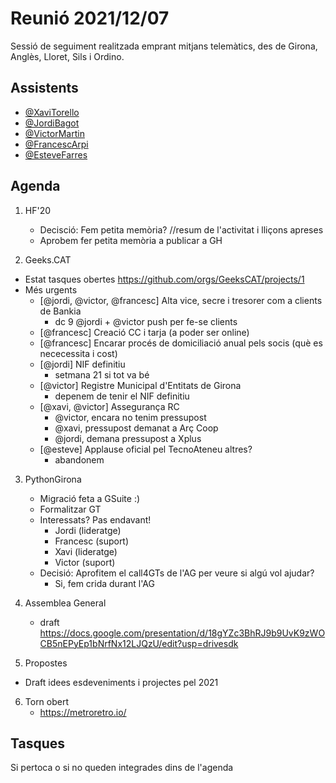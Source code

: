 # Reunió 2021/12/07

Sessió de seguiment realitzada emprant mitjans telemàtics, des de Girona, Anglès, Lloret, Sils i Ordino.

## Assistents

- [@XaviTorello](https://github.com/XaviTorello)
- [@JordiBagot](https://github.com/jbagot)
- [@VictorMartin](https://github.com/VictorMartinGarcia)
- [@FrancescArpi](https://github.com/FrancescArpi)
- [@EsteveFarres](https://github.com/efb-ubikwa)

## Agenda

1. HF'20
    - Decisció: Fem petita memòria? //resum de l'activitat i lliçons apreses
    - Aprobem fer petita memòria a publicar a GH

2. Geeks.CAT
- Estat tasques obertes https://github.com/orgs/GeeksCAT/projects/1
- Més urgents
  - [@jordi, @victor, @francesc] Alta vice, secre i tresorer com a clients de Bankia
      - dc 9 @jordi + @victor push per fe-se clients
  - [@francesc] Creació CC i tarja (a poder ser online)
  - [@francesc] Encarar procés de domiciliació anual pels socis (què es nececessita i cost)
  - [@jordi] NIF definitiu
      - setmana 21 si tot va bé
  - [@victor] Registre Municipal d'Entitats de Girona
      - depenem de tenir el NIF definitiu
  - [@xavi, @victor] Assegurança RC
      - @victor, encara no tenim pressupost
      - @xavi, pressupost demanat a Arç Coop
      - @jordi, demana pressupost a Xplus
  - [@esteve] Applause oficial pel TecnoAteneu altres?
      - abandonem

3. PythonGirona
    - Migració feta a GSuite :)
    - Formalitzar GT
    - Interessats? Pas endavant!
        - Jordi (lideratge)
        - Francesc (suport)
        - Xavi (lideratge)
        - Victor (suport)
    - Decisió: Aprofitem el call4GTs de l'AG per veure si algú vol ajudar?
        - Si, fem crida durant l'AG

4. Assemblea General
    - draft https://docs.google.com/presentation/d/18gYZc3BhRJ9b9UvK9zWOCB5nEPyEp1bNrfNx12LJQzU/edit?usp=drivesdk

5. Propostes
  - Draft idees esdeveniments i projectes pel 2021

6. Torn obert
    - https://metroretro.io/

## Tasques

Si pertoca o si no queden integrades dins de l'agenda
